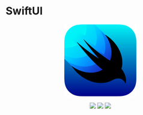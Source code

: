 # SwiftUI

<p align="center"><img src="./images/swiftui.png"></p>
<p align="center"><img src="https://img.shields.io/badge/Xcode-v12.4-green"> <img src="https://img.shields.io/badge/Swift-v5.0-blue"> <img src="https://img.shields.io/badge/Framework-SwiftUI-brightgreen"></p> 